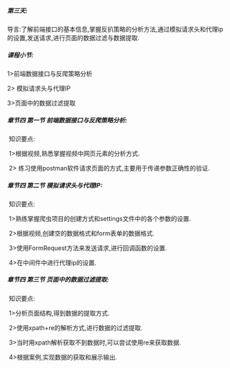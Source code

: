 ##### **第三天:** 

导言:了解前端接口的基本信息,掌握反扒策略的分析方法,通过模拟请求头和代理ip的设置,发送请求,进行页面的数据过滤与数据提取.

##### **课程小节:**  

1>前端数据接口与反爬策略分析

2> 模拟请求头与代理IP

3>页面中的数据过滤提取

##### **章节四 第一节** **前端数据接口与反爬策略分析:**

​    知识要点:

​        1>根据视频,熟悉掌握视频中网页元素的分析方式.

​        2> 练习使用postman软件请求页面的方式,主要用于传递参数正确性的验证.

##### **章节四 第二节** **模拟请求头与代理IP:**

​    知识要点:

​        1>熟练掌握爬虫项目的创建方式和settings文件中的各个参数的设置.

​        2>根据视频,创建空的数据格式和form表单的数据格式.

​        3>使用FormRequest方法来发送请求,进行回调函数的设置.

​        4>在中间件中进行代理ip的设置.

##### **章节四 第三节** **页面中的数据过滤提取:**	

​    知识要点:

​        1>分析页面结构,得到数据的提取方式.

​        2>使用xpath+re的解析方式,进行数据的过滤提取.

​        3>当时用xpath解析获取不到数据时,可以尝试使用re来获取数据.

​        4>根据案例,实现数据的获取和展示输出.

